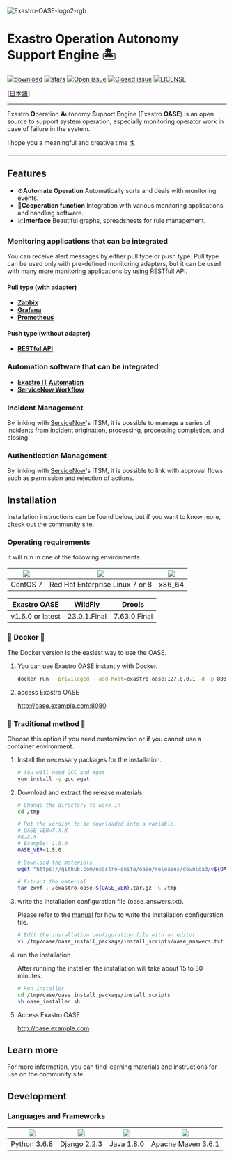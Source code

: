 ![Exastro-OASE-logo2-rgb](https://user-images.githubusercontent.com/83527822/137485693-20c8eb39-4588-4fce-ad0c-4a6f96cacd86.png)
# Exastro Operation Autonomy Support Engine 🏝

[![download](https://img.shields.io/github/downloads/exastro-suite/oase/total.svg)](https://github.com/exastro-suite/oase/releases)
[![stars](https://img.shields.io/github/stars/exastro-suite/oase)](https://github.com/exastro-suite/oase)
[![Open issue](https://img.shields.io/github/issues/exastro-suite/oase)](https://github.com/exastro-suite/oase/issues)
[![Closed issue](https://img.shields.io/github/issues-closed/exastro-suite/oase)](https://github.com/exastro-suite/oase/issues)
[![LICENSE](https://img.shields.io/github/license/exastro-suite/oase.svg)](https://github.com/exastro-suite/oase/blob/master/LICENSE )

[[日本語](./README_ja.md)]

---

Exastro **O**peration **A**utonomy **S**upport **E**ngine (Exastro **OASE**) is an open source to support system operation, especially monitoring operator work in case of failure in the system.

I hope you a meaningful and creative time 🏄

---

## Features

- ⚙**Automate Operation** Automatically sorts and deals with monitoring events.
- 👫**Cooperation function** Integration with various monitoring applications and handling software.
- 📈**Interface** Beautiful graphs, spreadsheets for rule management.

### Monitoring applications that can be integrated

You can receive alert messages by either pull type or push type.
Pull type can be used only with pre-defined monitoring adapters, but it can be used with many more monitoring applications by using RESTfull API.

#### **Pull** type (with adapter)

- [**Zabbix**](https://github.com/zabbix/zabbix)
- [**Grafana**](https://github.com/grafana/grafana)
- [**Prometheus**](https://github.com/prometheus/prometheus)

#### **Push** type (without adapter)

- [**RESTful API**](https://exastro-suite.github.io/oase-docs/OASE_documents_ja/html/api/01_events_request.html)

### Automation software that can be integrated

- [**Exastro IT Automation**](https://github.com/exastro-suite/it-automation)
- [**ServiceNow Workflow**](https://www.servicenow.com/)

### Incident Management

By linking with [ServiceNow](https://www.servicenow.com/)'s ITSM, it is possible to manage a series of incidents from incident origination, processing, processing completion, and closing.

### Authentication Management

By linking with [ServiceNow](https://www.servicenow.com/)'s ITSM, it is possible to link with approval flows such as permission and rejection of actions.

## Installation

Installation instructions can be found below, but if you want to know more, check out the [community site](https://exastro-suite.github.io/oase-docs/learn_ja.html#introduction).

### Operating requirements

It will run in one of the following environments.

|<img src="https://img.shields.io/badge/-CentOS-A1077C.svg?logo=centos&style=flat">|<img src="https://img.shields.io/badge/-RedHat- EE0000.svg?logo=red-hat&style=flat">|<img src="https://img.shields.io/badge/-Docker-FFFFFF.svg?logo=docker&style=flat">|
|----|----|----|
|CentOS 7| Red Hat Enterprise Linux 7 or 8|x86_64|

|Exastro OASE|WildFly|Drools|
|----|----|----|
|v1.6.0 or latest |23.0.1.Final|7.63.0.Final|

### 🐳 Docker 🐷

The Docker version is the easiest way to use the OASE.

1. You can use Exastro OASE instantly with Docker.

    ```bash
    docker run --privileged --add-host=exastro-oase:127.0.0.1 -d -p 8080:80 -p 10443:443 --name exastro-oase exastro/oase 
    ```

2. access Exastro OASE

    http://oase.example.com:8080

### 🗿 Traditional method 🐶

Choose this option if you need customization or if you cannot use a container environment.

1. Install the necessary packages for the installation.

    ```bash
    # You will need GCC and Wget
    yum install -y gcc wget
    ```

2. Download and extract the release materials.

    ```bash
    # Change the directory to work in
    cd /tmp

    # Put the version to be downloaded into a variable.
    # OASE_VER=X.X.X
    #X.X.X
    # Example: 1.5.0
    OASE_VER=1.5.0

    # Download the materials
    wget "https://github.com/exastro-suite/oase/releases/download/v${OASE_VER}/exastro-oase-${OASE_VER}.tar.gz"

    # Extract the material
    tar zxvf . /exastro-oase-${OASE_VER}.tar.gz -C /tmp
    ```

3. write the installation configuration file (oase_answers.txt).

    Please refer to the [manual](https://exastro-suite.github.io/oase-docs/OASE_documents_ja/html/settings/installation.html) for how to write the installation configuration file.

    ```bash
    # Edit the installation configuration file with an editor
    vi /tmp/oase/oase_install_package/install_scripts/oase_answers.txt
    ```

4. run the installation

    After running the installer, the installation will take about 15 to 30 minutes.

    ```bash
    # Run installer
    cd /tmp/oase/oase_install_package/install_scripts
    sh oase_installer.sh
    ```

5. Access Exastro OASE.

    http://oase.example.com

## Learn more

For more information, you can find learning materials and instructions for use on the community site.

## Development

### Languages and Frameworks

|[<img src="https://img.shields.io/badge/-Python-F9DC3E.svg?logo=python&style=flat">](https://www.python.org/) | [<img src="https://img.shields.io/badge/-Django-092E20.svg?logo=django&style=flat">](https://www.djangoproject.com/)| [<img src="https://img.shields.io/badge/-OpenJDK-007396.svg?logo=Java&style=flat">](https://www.djangoproject.com/)| [<img src="https://img.shields.io/badge/Maven-C71A36.svg?logo=apachemaven&style=flat">](https://www.djangoproject.com/)|
|----|----|----|----|
|Python 3.6.8|Django 2.2.3|Java 1.8.0|Apache Maven 3.6.1|
